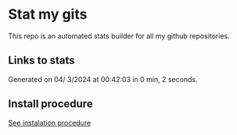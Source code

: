 # Stat my gits

This repo is an automated stats builder for all my github repositories.

## Links to stats


Generated on 04/ 3/2024 at 00:42:03 in 0 min, 2 seconds.

## Install procedure

[See instalation procedure](./src/install.md)
